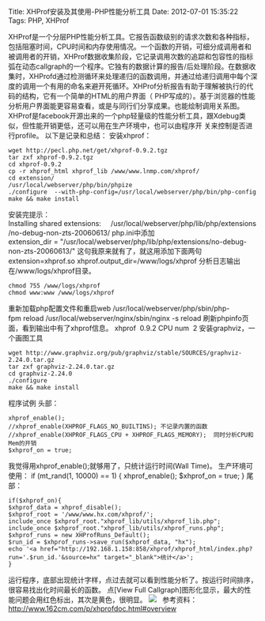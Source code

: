 Title: XHProf安装及其使用-PHP性能分析工具
Date: 2012-07-01 15:35:22
Tags: PHP, XHProf

XHProf是一个分层PHP性能分析工具。它报告函数级别的请求次数和各种指标，包括阻塞时间，CPU时间和内存使用情况。一个函数的开销，可细分成调用者和被调用者的开销，XHProf数据收集阶段，它记录调用次数的追踪和包容性的指标弧在动态callgraph的一个程序。它独有的数据计算的报告/后处理阶段。在数据收集时，XHProfd通过检测循环来处理递归的函数调用，并通过给递归调用中每个深度的调用一个有用的命名来避开死循环。XHProf分析报告有助于理解被执行的代码的结构，它有一个简单的HTML的用户界面（ PHP写成的）。基于浏览器的性能分析用户界面能更容易查看，或是与同行们分享成果。也能绘制调用关系图。 XHProf是facebook开源出来的一个php轻量级的性能分析工具，跟Xdebug类似，但性能开销更低，还可以用在生产环境中，也可以由程序开 关来控制是否进行profile。 以下是记录和总结： 安装xhprof： 
    
    
    wget http://pecl.php.net/get/xhprof-0.9.2.tgz
    tar zxf xhprof-0.9.2.tgz
    cd xhprof-0.9.2
    cp -r xhprof_html xhprof_lib /www/www.lnmp.com/xhprof/
    cd extension/
    /usr/local/webserver/php/bin/phpize
    ./configure  --with-php-config=/usr/local/webserver/php/bin/php-config
    make && make install

安装完提示： Installing shared extensions:     /usr/local/webserver/php/lib/php/extensions/no-debug-non-zts-20060613/ php.ini中添加 extension_dir = "/usr/local/webserver/php/lib/php/extensions/no-debug-non-zts-20060613/" 这句我原来就有了，就这用添加下面两句 extension=xhprof.so xhprof.output_dir=/www/logs/xhprof 分析日志输出在/www/logs/xhprof目录。
    
    
    chmod 755 /www/logs/xhprof
    chmod www:www /www/logs/xhprof

重新加载php配置文件和重启web /usr/local/webserver/php/sbin/php-fpm reload /usr/local/webserver/nginx/sbin/nginx -s reload 刷新phpinfo页面，看到输出中有了xhprof信息。 xhprof  0.9.2 CPU num  2 安装graphviz，一个画图工具 
    
    
    wget http://www.graphviz.org/pub/graphviz/stable/SOURCES/graphviz-2.24.0.tar.gz
    tar zxf graphviz-2.24.0.tar.gz
    cd graphviz-2.24.0
    ./configure
    make && make install

程序试例 头部： 
    
    
    xhprof_enable(); 
    //xhprof_enable(XHPROF_FLAGS_NO_BUILTINS); 不记录内置的函数
    //xhprof_enable(XHPROF_FLAGS_CPU + XHPROF_FLAGS_MEMORY);  同时分析CPU和Mem的开销
    $xhprof_on = true;

我觉得用xhprof_enable();就够用了，只统计运行时间(Wall Time)。 生产环境可使用： if (mt_rand(1, 10000) == 1) { xhprof_enable(); $xhprof_on = true; } 尾部： 
    
    
    if($xhprof_on){
    $xhprof_data = xhprof_disable();
    $xhprof_root = '/www/www.hx.com/xhprof/';
    include_once $xhprof_root."xhprof_lib/utils/xhprof_lib.php"; 
    include_once $xhprof_root."xhprof_lib/utils/xhprof_runs.php"; 
    $xhprof_runs = new XHProfRuns_Default(); 
    $run_id = $xhprof_runs->save_run($xhprof_data, "hx");
    echo '<a href="http://192.168.1.158:858/xhprof/xhprof_html/index.php?run='.$run_id.'&source=hx" target="_blank">统计</a>';
    }

运行程序，底部出现统计字样，点过去就可以看到性能分析了。按运行时间排序，很容易找出化时间最长的函数。 点[View Full Callgraph]图形化显示，最大的性能问题会用红色标出，其次是黄色，很明显。 ![](http://lnmp100.b0.upaiyun.com/2012/07/xhprof_test-300x147.jpg)   参考资料：<http://www.162cm.com/p/xhprofdoc.html#overview>
